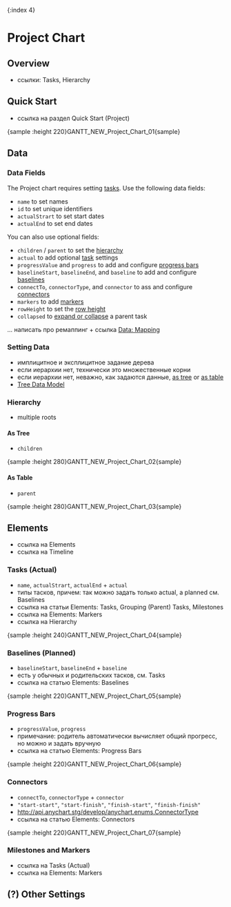 {:index 4}
# Project Chart

## Overview

* ссылки: Tasks, Hierarchy

## Quick Start

* ссылка на раздел Quick Start (Project)

{sample :height 220}GANTT\_NEW\_Project\_Chart\_01{sample}

## Data

### Data Fields

The Project chart requires setting [tasks](#tasks_\(actual\)). Use the following data fields:

* `name` to set names
* `id` to set unique identifiers
* `actualStrart` to set start dates
* `actualEnd` to set end dates

You can also use optional fields:

* `children` / `parent` to set the [hierarchy](#hierarchy)
* `actual` to add optional [task](#tasks_\(actual\)) settings
* `progressValue` and `progress` to add and configure [progress bars](#progress_bars)
* `baselineStart`, `baselineEnd`, and `baseline` to add and configure [baselines](#baselines_\(planned\))
* `connectTo`, `connectorType`, and `connector` to ass and configure [connectors](#connectors)
* `markers` to add [markers](#milestones_and_markers)
* `rowHeight` to set the [row height](Basic_Settings#header_and_row_height)
* `collapsed` to [expand or collapse](Basic_Settings#navigation) a parent task

... написать про ремаппинг + ссылка [Data: Mapping](Data#mapping)

### Setting Data

* имплицитное и эксплицитное задание дерева
* если иерархии нет, технически это множественные корни
* если иерархии нет, неважно, как задаются данные, [as tree](#as_tree) or [as table](#as_table)
* [Tree Data Model](../Working_with_Data/Tree_Data_Model)

### Hierarchy

* multiple roots

#### As Tree

* `children`

{sample :height 280}GANTT\_NEW\_Project\_Chart\_02{sample}

#### As Table

* `parent`

{sample :height 280}GANTT\_NEW\_Project\_Chart\_03{sample}

## Elements

* ссылка на Elements
* ссылка на Timeline

### Tasks (Actual)

* `name`, `actualStrart`, `actualEnd` + `actual`
* типы тасков, причем: так можно задать только actual, а planned см. Baselines
* ссылка на статьи Elements: Tasks, Grouping (Parent) Tasks, Milestones
* ссылка на Elements: Markers
* ссылка на Hierarchy

{sample :height 240}GANTT\_NEW\_Project\_Chart\_04{sample}

### Baselines (Planned)

* `baselineStart`, `baselineEnd` + `baseline`
* есть у обычных и родительских тасков, см. Tasks
* ссылка на статью Elements: Baselines

{sample :height 220}GANTT\_NEW\_Project\_Chart\_05{sample}

### Progress Bars

* `progressValue`, `progress`
* примечание: родитель автоматически вычисляет общий прогресс, но можно и задать вручную
* ссылка на статью Elements: Progress Bars

{sample :height 220}GANTT\_NEW\_Project\_Chart\_06{sample}

### Connectors

* `connectTo`, `connectorType` + `connector`
* `"start-start"`, `"start-finish"`, `"finish-start"`, `"finish-finish"`
* http://api.anychart.stg/develop/anychart.enums.ConnectorType
* ссылка на статью Elements: Connectors

{sample :height 220}GANTT\_NEW\_Project\_Chart\_07{sample}

### Milestones and Markers

* ссылка на Tasks (Actual)
* ссылка на Elements: Markers

## (?) Other Settings